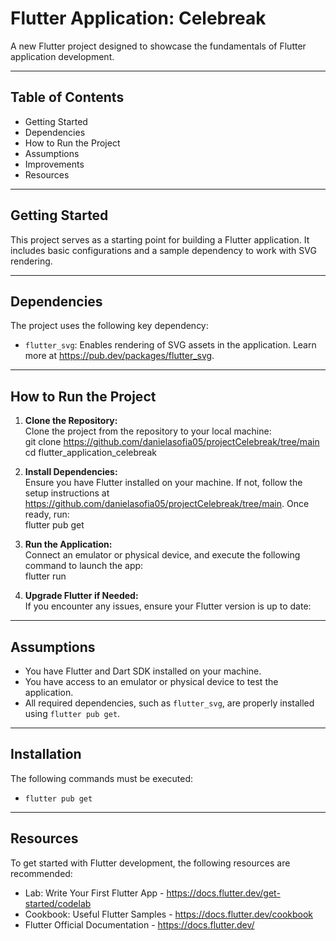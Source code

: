 # Flutter Application: Celebreak

A new Flutter project designed to showcase the fundamentals of Flutter application development.

---

## Table of Contents
- Getting Started
- Dependencies
- How to Run the Project
- Assumptions
- Improvements
- Resources

---

## Getting Started

This project serves as a starting point for building a Flutter application. It includes basic configurations and a sample dependency to work with SVG rendering.

---

## Dependencies
The project uses the following key dependency:

- `flutter_svg`: Enables rendering of SVG assets in the application. Learn more at https://pub.dev/packages/flutter_svg.

---

## How to Run the Project

1. **Clone the Repository:**  
Clone the project from the repository to your local machine:  
git clone https://github.com/danielasofia05/projectCelebreak/tree/main cd flutter_application_celebreak



2. **Install Dependencies:**  
Ensure you have Flutter installed on your machine. If not, follow the setup instructions at https://github.com/danielasofia05/projectCelebreak/tree/main. Once ready, run:  
flutter pub get


3. **Run the Application:**  
Connect an emulator or physical device, and execute the following command to launch the app:  
flutter run


4. **Upgrade Flutter if Needed:**  
If you encounter any issues, ensure your Flutter version is up to date:  

---
## Assumptions
- You have Flutter and Dart SDK installed on your machine.
- You have access to an emulator or physical device to test the application.
- All required dependencies, such as `flutter_svg`, are properly installed using `flutter pub get`.

---

## Installation

The following commands must be executed:

- `flutter pub get`

---

## Resources

To get started with Flutter development, the following resources are recommended:
- Lab: Write Your First Flutter App - https://docs.flutter.dev/get-started/codelab
- Cookbook: Useful Flutter Samples - https://docs.flutter.dev/cookbook
- Flutter Official Documentation - https://docs.flutter.dev/


